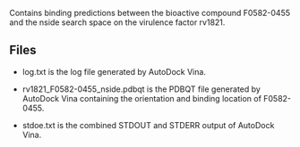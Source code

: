 Contains binding predictions between the bioactive compound F0582-0455 and the nside search space on the virulence factor rv1821.

## Files

- log.txt is the log file generated by AutoDock Vina.

- rv1821_F0582-0455_nside.pdbqt is the PDBQT file generated by AutoDock Vina containing the orientation and binding location of F0582-0455.

- stdoe.txt is the combined STDOUT and STDERR output of AutoDock Vina.

